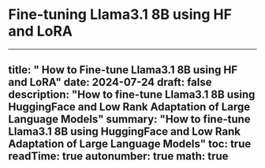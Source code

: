 # Fine-tuning Llama3.1 8B using HF and LoRA
---
title: " How to Fine-tune Llama3.1 8B using HF and LoRA"
date: 2024-07-24
draft: false
description: "How to fine-tune Llama3.1 8B using HuggingFace and Low Rank Adaptation of Large Language Models"
summary: "How to fine-tune Llama3.1 8B using HuggingFace and Low Rank Adaptation of Large Language Models"
toc: true
readTime: true
autonumber: true
math: true
---
